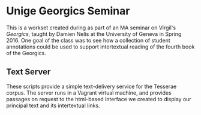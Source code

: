 Unige Georgics Seminar
======================

This is a workset created during as part of an MA seminar on Virgil's
_Georgics_, taught by Damien Nelis at the University of Geneva in Spring 2016.
One goal of the class was to see how a collection of student annotations could
be used to support intertextual reading of the fourth book of the Georgics.

Text Server
-----------

These scripts provide a simple text-delivery service for the Tesserae corpus.
The server runs in a Vagrant virtual machine, and provides passages on request
to the html-based interface we created to display our principal text and its
intertextual links.

